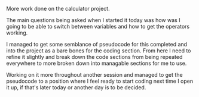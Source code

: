 More work done on the calculator project.

The main questions being asked when I started it today was how was I going to be able to switch between variables and how to get the operators working.

I managed to get some semblance of pseudocode for this completed and into the project as a bare bones for the coding section. From here I need to refine it slightly and break down the code sections from being repeated everywhere to more broken down into managable sections for me to use.

Working on it more throughout another session and managed to get the pseudocode to a position where I feel ready to start coding next time I open it up, if that's later today or another day is to be decided.